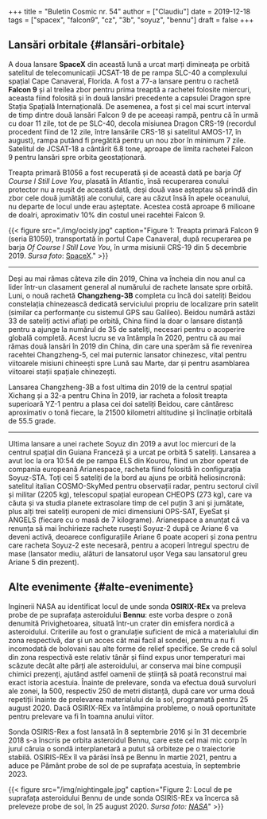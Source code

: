 +++
title = "Buletin Cosmic nr. 54"
author = ["Claudiu"]
date = 2019-12-18
tags = ["spacex", "falcon9", "cz", "3b", "soyuz", "bennu"]
draft = false
+++

## Lansări orbitale {#lansări-orbitale}

A doua lansare **SpaceX** din această lună a urcat marți dimineața pe orbită satelitul de telecomunicații JCSAT-18 de pe rampa SLC-40 a complexului spațial Cape Canaveral, Florida. A fost a 77-a lansare pentru o rachetă **Falcon 9** și al treilea zbor pentru prima treaptă a rachetei folosite miercuri, aceasta fiind folosită și în două lansări precedente a capsulei Dragon spre Stația Spațială Internațională. De asemenea, a fost și cel mai scurt interval de timp dintre două lansări Falcon 9 de pe aceeași rampă, pentru că în urmă cu doar 11 zile, tot de pe SLC-40, decola misiunea Dragon CRS-19 (recordul procedent fiind de 12 zile, între lansările CRS-18 și satelitul AMOS-17, în august), rampa putând fi pregătită pentru un nou zbor în minimum 7 zile. Satelitul de JCSAT-18 a cântărit 6.8 tone, aproape de limita rachetei Falcon 9 pentru lansări spre orbita geostaționară.

Treapta primară B1056 a fost recuperată și de această dată pe barja _Of Course I Still Love You_, plasată în Atlantic, însă recuperarea conului protector nu a reușit de această dată, deși două vase așteptau să prindă din zbor cele două jumătăți ale conului, care au căzut însă în apele oceanului, nu departe de locul unde erau așteptate. Acestea costă aproape 6 milioane de doalri, aproximativ 10% din costul unei racehtei Falcon 9.

{{< figure src="./img/ocisly.jpg" caption="Figure 1: Treapta primară Falcon 9 (seria B1059), transportată în portul Cape Canaveral, după recuperarea pe barja _Of Course I Still Love You_, în urma misiunii CRS-19 din 5 decembrie 2019. _Sursa foto_: [SpaceX](https://www.flickr.com/photos/spacex/49185149122/)." >}}

---

Deși au mai rămas câteva zile din 2019, China va încheia din nou anul ca lider într-un clasament general al numărului de rachete lansate spre orbită. Luni, o nouă rachetă **Changzheng-3B** completa cu încă doi sateliți Beidou constelația chinezească dedicată serviciului propriu de localizare prin satelit (similar ca performanțe cu sistemul GPS sau Galileo). Beidou numără astăzi 33 de sateliți activi aflați pe orbită, China fiind la doar o lansare distanță pentru a ajunge la numărul de 35 de sateliți, necesari pentru o acoperire globală completă. Acest lucru se va întâmpla în 2020, pentru că au mai rămas două lansări în 2019 din China, din care una sperăm să fie revenirea racehtei Changzheng-5, cel mai puternic lansator chinezesc, vital pentru viitoarele misiuni chineești spre Lună sau Marte, dar și pentru asamblarea viitoarei stații spațiale chinezești.

Lansarea Changzheng-3B a fost ultima din 2019 de la centrul spațial Xichang și a 32-a pentru China în 2019, iar racheta a folosit treapta superioară YZ-1 pentru a plasa cei doi sateliți Beidou, care cântăresc aproximativ o tonă fiecare, la 21500 kilometri altitudine și înclinație orbitală de 55.5 grade.

---

Ultima lansare a unei rachete Soyuz din 2019 a avut loc miercuri de la centrul spațial din Guiana Franceză și a urcat pe orbită 5 sateliți. Lansarea a avut loc la ora 10:54 de pe rampa ELS din Kourou, fiind un zbor operat de compania europeană Arianespace, racheta fiind folosită în configurația Soyuz-STA. Toți cei 5 sateliți de la bord au ajuns pe orbită heliosincronă: satelitul italian COSMO-SkyMed pentru observații radar, pentru sectorul civil și militar (2205 kg), telescopul spațial european CHEOPS (273 kg), care va căuta și va studia planete extrasolare timp de cel puțin 3 ani și jumătate, plus alți trei sateliți europeni de mici dimensiuni OPS-SAT, EyeSat și ANGELS (fiecare cu o masă de 7 kilograme). Arianespace a anunțat că va renunța să mai închirieze rachete rusești Soyuz-2 după ce Ariane 6 va deveni activă, deoarece configurațiile Ariane 6 poate acoperi și zona pentru care racheta Soyuz-2 este necesară, pentru a acoperi întregul spectru de mase (lansator mediu, alături de lansatorul ușor Vega sau lansatorul greu Ariane 5 din prezent).


## Alte evenimente {#alte-evenimente}

Inginerii NASA au identificat locul de unde sonda **OSIRIX-REx** va preleva probe de pe suprafața asteroidului **Bennu**: este vorba despre o zonă denumită Privighetoarea, situată într-un crater din emisfera nordică a asteroidului. Criteriile au fost o granulație suficient de mică a materialului din zona respectivă, dar și un acces cât mai facil al sondei, pentru a nu fi incomodată de bolovani sau alte forme de relief specifice. Se crede că solul din zona respectivă este relativ tânăr și fiind expus unor temperaturi mai scăzute decât alte părți ale asteroidului, ar conserva mai bine compușii chimici prezenți, ajutând astfel oamenii de știință să poată reconstrui mai exact istoria acestuia. Înainte de prelevare, sonda va efectua două survoluri ale zonei, la 500, respectiv 250 de metri distanță, după care vor urma două repetiții înainte de prelevarea materialului de la sol, programată pentru 25 august 2020. Dacă OSIRIX-REx va întâmpina probleme, o nouă oportunitate pentru prelevare va fi în toamna anului viitor.

Sonda OSIRIS-Rex a fost lansată în 8 septembrie 2016 și în 31 decembrie 2018 s-a înscris pe orbita asteroidul Bennu, care este cel mai mic corp în jurul căruia o sondă interplanetară a putut să orbiteze pe o traiectorie stabilă. OSIRIS-REx îl va părăsi însă pe Bennu în martie 2021, pentru a aduce pe Pământ probe de sol de pe suprafața acestuia, în septembrie 2023.

{{< figure src="/img/nightingale.jpg" caption="Figure 2: Locul de pe suprafața asteroidului Bennu de unde sonda OSIRIS-REx va încerca să preleveze probe de sol, în 25 august 2020. _Sursa foto: [NASA](https://www.nasa.gov/press-release/x-marks-the-spot-nasa-selects-site-for-asteroid-sample-collection/)_" >}}